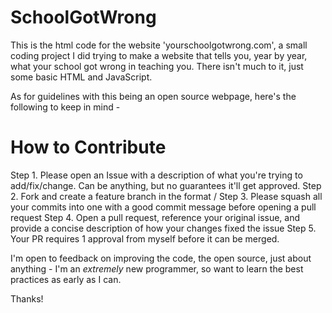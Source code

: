 # SchoolGotWrong

This is the html code for the website 'yourschoolgotwrong.com', a small coding project I did trying to make a website that tells you, year by year, what your school got wrong in teaching you. There isn't much to it, just some basic HTML and JavaScript.

As for guidelines with this being an open source webpage, here's the following to keep in mind -
# How to Contribute
Step 1. Please open an Issue with a description of what you're trying to add/fix/change. Can be anything, but no guarantees it'll get approved.
Step 2. Fork and create a feature branch in the format <some-description>/<your issue number>
Step 3. Please squash all your commits into one with a good commit message before opening a pull request
Step 4. Open a pull request, reference your original issue, and provide a concise description of how your changes fixed the issue
Step 5. Your PR requires 1 approval from myself before it can be merged.

I'm open to feedback on improving the code, the open source, just about anything - I'm an *extremely* new programmer, so want to learn the best practices as early as I can.

Thanks!
